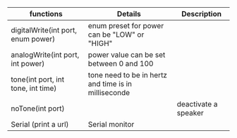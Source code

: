 |functions| Details |Description|
|---|---|---|
|digitalWrite(int port, enum power)|enum preset for power can be "LOW" or "HIGH"||   
|analogWrite(int port, int power)|power value can be set between 0 and 100||
|tone(int port, int tone, int time)|tone need to be in hertz and time is in milliseconde|| 
|noTone(int port)||deactivate a speaker|
|Serial (print a url)|Serial monitor||
